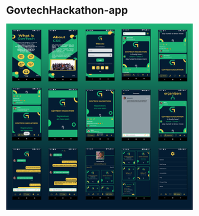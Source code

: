 # GovtechHackathon-app
![alt text](https://github.com/MohamedCS1/GovtechHackathon-app/blob/main/app/src/main/res/drawable/GovTech_app.png)
